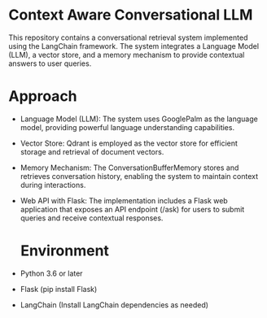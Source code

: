 # Context Aware Conversational LLM

This repository contains a conversational retrieval system implemented using the LangChain framework. The system integrates a Language Model (LLM), a vector store, and a memory mechanism to provide contextual answers to user queries.

# Approach

- Language Model (LLM): The system uses GooglePalm as the language model, providing powerful language understanding capabilities.

- Vector Store: Qdrant is employed as the vector store for efficient storage and retrieval of document vectors.

- Memory Mechanism: The ConversationBufferMemory stores and retrieves conversation history, enabling the system to maintain context during interactions.

- Web API with Flask: The implementation includes a Flask web application that exposes an API endpoint (/ask) for users to submit queries and receive contextual responses.

  # Environment

- Python 3.6 or later
- Flask (pip install Flask)
- LangChain (Install LangChain dependencies as needed)
